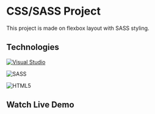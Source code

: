 # CSS/SASS Project

This project is made on flexbox layout with SASS styling.

## Technologies

[![Visual Studio](https://badgen.net/badge/icon/visualstudio?icon=visualstudio&label)](https://visualstudio.microsoft.com)

![SASS](https://img.shields.io/badge/SASS-hotpink.svg?style=for-the-badge&logo=SASS&logoColor=white)

![HTML5](https://img.shields.io/badge/html5-%23E34F26.svg?style=for-the-badge&logo=html5&logoColor=white)


## Watch Live Demo


                
